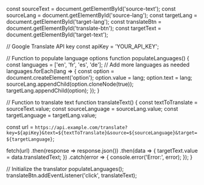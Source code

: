 const sourceText = document.getElementById('source-text');
const sourceLang = document.getElementById('source-lang');
const targetLang = document.getElementById('target-lang');
const translateBtn = document.getElementById('translate-btn');
const targetText = document.getElementById('target-text');

// Google Translate API key
const apiKey = 'YOUR_API_KEY';

// Function to populate language options
function populateLanguages() {
  const languages = ['en', 'fr', 'es', 'de']; // Add more languages as needed
  languages.forEach(lang => {
    const option = document.createElement('option');
    option.value = lang;
    option.text = lang;
    sourceLang.appendChild(option.cloneNode(true));
    targetLang.appendChild(option);
  });
}

// Function to translate text
function translateText() {
  const textToTranslate = sourceText.value;
  const sourceLanguage = sourceLang.value;
  const targetLanguage = targetLang.value;

  const url = `https://api.example.com/translate?key=${apiKey}&text=${textToTranslate}&source=${sourceLanguage}&target=${targetLanguage}`;

  fetch(url)
    .then(response => response.json())
    .then(data => {
      targetText.value = data.translatedText;
    })
    .catch(error => {
      console.error('Error:', error);
    });
}

// Initialize the translator
populateLanguages();
translateBtn.addEventListener('click', translateText);
